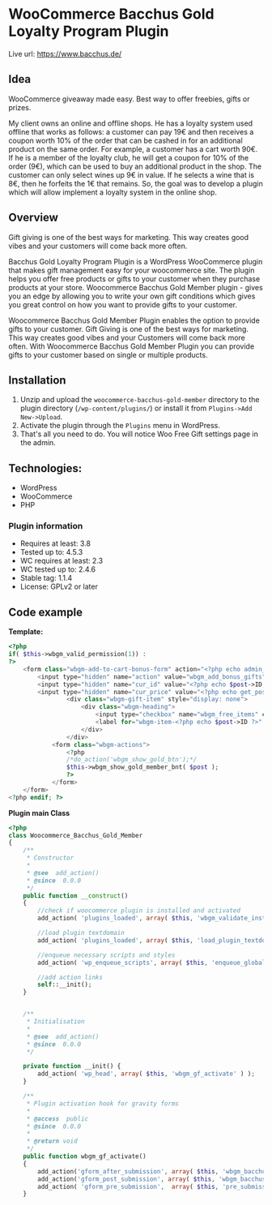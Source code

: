 # WooСommerce Bacchus Gold Loyalty Program Plugin
Live url: https://www.bacchus.de/ 

## Idea
WooCommerce giveaway made easy. Best way to offer freebies, gifts or prizes.

My client owns an online and offline shops. He has a loyalty system used offline that works as follows: a customer can pay 19€ and then receives a coupon worth 10% of the order that can be cashed in for an additional product on the same order. For example, a customer has a cart worth 90€. If he is a member of the loyalty club, he will get a coupon for 10% of the order (9€), which can be used to buy an additional product in the shop. The customer can only select wines up 9€ in value. If he selects a wine that is 8€, then he forfeits the 1€ that remains.
So, the goal was to develop a plugin which will allow implement a loyalty system in the online shop.

## Overview
Gift giving is one of the best ways for marketing. This way creates good vibes and your customers will come back more often.

Bacchus Gold Loyalty Program Plugin is a WordPress WooCommerce plugin that makes gift management easy for your woocommerce site. The plugin helps you offer free products or gifts to your customer when they purchase products at your store. Woocommerce Bacchus Gold Member plugin - gives you an edge by allowing you to write your own gift conditions which gives you great control on how you want to provide gifts to your customer.

Woocommerce Bacchus Gold Member Plugin enables the option to provide gifts to your customer. Gift Giving is one of the best ways for marketing. This way creates good vibes and your Customers will come back more often. With Woocommerce Bacchus Gold Member Plugin you can provide gifts to your customer based on single or multiple products.

## Installation
1. Unzip and upload the `woocommerce-bacchus-gold-member` directory to the plugin directory (`/wp-content/plugins/`) or install it from `Plugins->Add New->Upload`.
2. Activate the plugin through the `Plugins` menu in WordPress.
3. That's all you need to do. You will notice Woo Free Gift settings page in the admin.

## Technologies:
* WordPress
* WooCommerce
* PHP

### Plugin information
* Requires at least: 3.8
* Tested up to: 4.5.3
* WC requires at least: 2.3
* WC tested up to: 2.4.6
* Stable tag: 1.1.4
* License: GPLv2 or later

## Code example
**Template:**
```php
<?php
if( $this->wbgm_valid_permission(1)) :
?>
    <form class="wbgm-add-to-cart-bonus-form" action="<?php echo admin_url( 'admin-ajax.php' ); ?>" method="post" style="display: none;">
        <input type="hidden" name="action" value="wbgm_add_bonus_gifts" />
        <input type="hidden" name="cur_id" value="<?php echo $post->ID; ?>" />
        <input type="hidden" name="cur_price" value="<?php echo get_post_meta( $post->ID, '_price', true); ?>" />
                <div class="wbgm-gift-item" style="display: none">
                    <div class="wbgm-heading">
                        <input type="checkbox" name="wbgm_free_items" class="wbgm-item-<?php echo $post->ID ?> wbgm-checkbox" value="<?php echo $post->ID ?>" checked/>
                        <label for="wbgm-item-<?php echo $post->ID ?>" class="wbgm-title"></label>
                    </div>
                </div>
            <form class="wbgm-actions">
                <?php
                /*do_action('wbgm_show_gold_btn');*/
                $this->wbgm_show_gold_member_bnt( $post );
                ?>
            </form>
    </form>
<?php endif; ?>
```

**Plugin main Class**
```php
<?php
class Woocommerce_Bacchus_Gold_Member
{
	/**
	 * Constructor
	 *
	 * @see  add_action()
	 * @since  0.0.0
	 */
	public function __construct()
	{
		//check if woocommerce plugin is installed and activated
		add_action( 'plugins_loaded', array( $this, 'wbgm_validate_installation' ) );

		//load plugin textdomain
		add_action( 'plugins_loaded', array( $this, 'load_plugin_textdomain' ) );

		//enqueue necessary scripts and styles
		add_action( 'wp_enqueue_scripts', array( $this, 'enqueue_global_scripts' ) );

		//add action links
        self::__init();
	}


    /**
     * Initialisation
     *
     * @see  add_action()
     * @since  0.0.0
     */

    private function __init() {
        add_action( 'wp_head', array( $this, 'wbgm_gf_activate' ) );
    }

	/**
	 * Plugin activation hook for gravity forms
	 *
	 * @access  public
	 * @since  0.0.0
	 *
	 * @return void
	 */
	public function wbgm_gf_activate()
	{
        add_action('gform_after_submission', array( $this, 'wbgm_bacchus_gold_activation'), 10, 2);
        add_action('gform_post_submission', array( $this, 'wbgm_bacchus_gold_activation'), 10, 2);
        add_action( 'gform_pre_submission',  array( $this, 'pre_submission_handler'), 10, 1 );
	}
```



